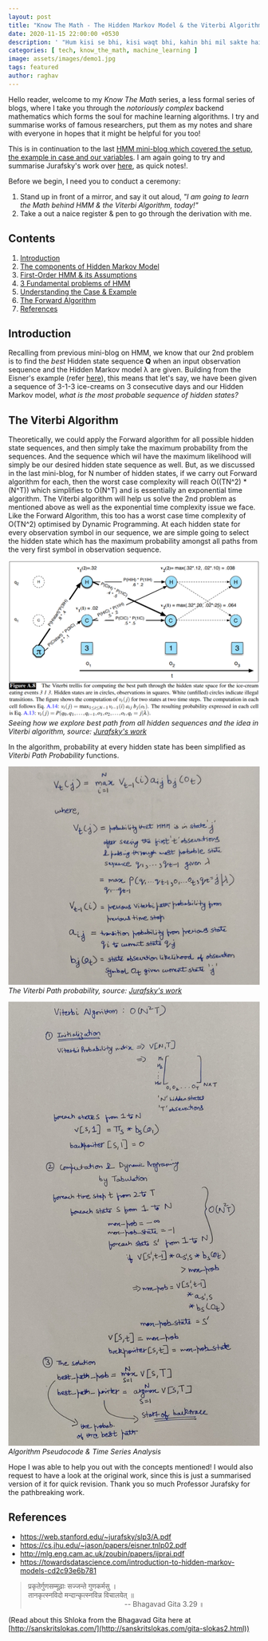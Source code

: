 ```yaml
---
layout: post
title: "Know The Math - The Hidden Markov Model & the Viterbi Algorithm"
date: 2020-11-15 22:00:00 +0530
description: ' "Hum kisi se bhi, kisi waqt bhi, kahin bhi mil sakte hain ... hamara jab dil chahe" - Raaj Kumar from movie Tirangaa '
categories: [ tech, know_the_math, machine_learning ]
image: assets/images/demo1.jpg
tags: featured
author: raghav
---
```


[hmm_1_miniblog]: https://raghavsikaria.github.io/posts/2020-11-10-ktm-hmm_1
[viterbi_algorithm_1]: ../assets/post_imgs/2020-11-15-ktm-hmm_2/viterbi_algorithm_1.PNG
[viterbi_algorithm_2]: ../assets/post_imgs/2020-11-15-ktm-hmm_2/viterbi_algorithm_2.jpg
[viterbi_algorithm_3]: ../assets/post_imgs/2020-11-15-ktm-hmm_2/viterbi_algorithm_3.jpg
[jurafskys_work]: https://web.stanford.edu/~jurafsky/slp3/A.pdf
[eisner_work]: https://cs.jhu.edu/~jason/papers/eisner.tnlp02.pdf

Hello reader, welcome to my _Know The Math_ series, a less formal series of blogs, where I take you through the *notoriously complex* backend mathematics which forms the soul for machine learning algorithms. I try and summarise works of famous researchers, put them as my notes and share with everyone in hopes that it might be helpful for you too!

This is in continuation to the last [HMM mini-blog which covered the setup, the example in case and our variables][hmm_1_miniblog]. I am again going to try and summarise Jurafsky's work over [here][jurafskys_work], as quick notes!.

Before we begin, I need you to conduct a ceremony:

1. Stand up in front of a mirror, and say it out aloud, _"I am going to learn the Math behind HMM & the Viterbi Algorithm, today!"_
2. Take a out a naice register & pen to go through the derivation with me.

## Contents

1. [Introduction](#introduction)
2. [The components of Hidden Markov Model](#the-components-of-hidden-markov-model)
3. [First-Order HMM & its Assumptions](#first-order-hmm--its-assumptions)
4. [3 Fundamental problems of HMM](#3-fundamental-problems-of-hmm)
5. [Understanding the Case & Example](#understanding-the-case--example)
6. [The Forward Algorithm](#the-forward-algorithm)
7. [References](#references)

## Introduction

Recalling from previous mini-blog on HMM, we know that our 2nd problem is to find the _best_ Hidden state sequence **Q** when an input observation sequence and the Hidden Markov model λ are given. Building from the Eisner's example (refer [here][hmm_1_miniblog]), this means that let's say, we have been given a sequence of 3-1-3 ice-creams on 3 consecutive days and our Hidden Markov model, _what is the most probable sequence of hidden states?_

## The Viterbi Algorithm

Theoretically, we could apply the Forward algorithm for all possible hidden state sequences, and then simply take the maximum probability from the sequences. And the sequence which wil have the maximum likelihood will simply be our desired hidden state sequence as well. But, as we discussed in the last mini-blog, for N number of hidden states, if we carry out Forward algorithm for each, then the worst case complexity will reach O((TN^2) * (N^T)) which simplifies to O(N^T) and is essentially an exponential time algorithm. The Viterbi algorithm will help us solve the 2nd problem as mentioned above as well as the exponential time complexity issue we face. Like the Forward Algorithm, this too has a worst case time complexity of O(TN^2) optimised by Dynamic Programming. At each hidden state for every observation symbol in our sequence, we are simple going to select the hidden state which has the maximum probability amongst all paths from the very first symbol in observation sequence.

![Seeing how we explore best path from all hidden sequences and the idea in Viterbi algorithm][viterbi_algorithm_1]
*Seeing how we explore best path from all hidden sequences and the idea in Viterbi algorithm, source: [Jurafsky's work][jurafskys_work]*

In the algorithm, probability at every hidden state has been simplified as _Viterbi Path Probability_ functions.

![The Viterbi Path probability][viterbi_algorithm_2]
*The Viterbi Path probability, source: [Jurafsky's work][jurafskys_work]*

![Algorithm Pseudocode & Time Series Analysis][viterbi_algorithm_3]
*Algorithm Pseudocode & Time Series Analysis*

Hope I was able to help you out with the concepts mentioned! I would also request to have a look at the original work, since this is just a summarised version of it for quick revision. Thank you so much Professor Jurafsky for the pathbreaking work.

## References

+ <https://web.stanford.edu/~jurafsky/slp3/A.pdf>
+ <https://cs.jhu.edu/~jason/papers/eisner.tnlp02.pdf>
+ <http://mlg.eng.cam.ac.uk/zoubin/papers/ijprai.pdf>
+ <https://towardsdatascience.com/introduction-to-hidden-markov-models-cd2c93e6b781>

> प्रकृतेर्गुणसम्मूढ़ाः सज्जन्ते गुणकर्मसु ।   
> तानकृत्स्नविदो मन्दान्कृत्स्नविन्न विचालयेत् ॥                  
> &nbsp;&nbsp;&nbsp;&nbsp;&nbsp;&nbsp;&nbsp;&nbsp;&nbsp;&nbsp;&nbsp;&nbsp;&nbsp;&nbsp;&nbsp;&nbsp;&nbsp;&nbsp;&nbsp;&nbsp;&nbsp;&nbsp;&nbsp;&nbsp;&nbsp;&nbsp;&nbsp;&nbsp;&nbsp;&nbsp;&nbsp;&nbsp;&nbsp;&nbsp;&nbsp;&nbsp;&nbsp;&nbsp;&nbsp;&nbsp;&nbsp;&nbsp;&nbsp;&nbsp;&nbsp;&nbsp;&nbsp;&nbsp;&nbsp;-- Bhagavad Gita 3.29 ॥

(Read about this Shloka from the Bhagavad Gita here at [http://sanskritslokas.com/](http://sanskritslokas.com/gita-slokas2.html))